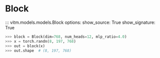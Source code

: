 # Block

::: vitm.models.models.Block
    options:
        show_source: True
        show_signature: True

```python
>>> block = Block(dim=768, num_heads=12, mlp_ratio=4.0)
>>> x = torch.randn(8, 197, 768)
>>> out = block(x)
>>> out.shape  # (8, 197, 768)

```